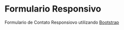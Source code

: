 # Formulario Responsivo
Formulario de Contato Responsiovo utilizando [Bootstrap](http://getbootstrap.com/)
